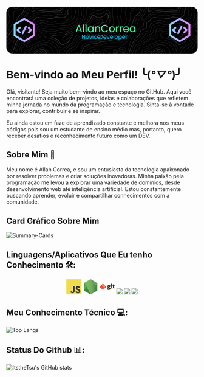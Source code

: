 <p align='center'>
<img src='github-header-image.png' width="1200px" align="center">
</p>

# Bem-vindo ao Meu Perfil! ╰(*°▽°*)╯

Olá, visitante! Seja muito bem-vindo ao meu espaço no GitHub. Aqui você encontrará uma coleção de projetos, ideias e colaborações que refletem minha jornada no mundo da programação e tecnologia. Sinta-se à vontade para explorar, contribuir e se inspirar.

Eu ainda estou em faze de aprendizado constante e melhora nos meus códigos pois sou um estudante de ensino médio mas, portanto, quero receber desafios e reconhecimento futuro como um DEV.

## Sobre Mim 👀

Meu nome é Allan Correa, e sou um entusiasta da tecnologia apaixonado por resolver problemas e criar soluções inovadoras. Minha paixão pela programação me levou a explorar uma variedade de domínios, desde desenvolvimento web até inteligência artificial. Estou constantemente buscando aprender, evoluir e compartilhar conhecimentos com a comunidade.

## Card Gráfico Sobre Mim

![Summary-Cards](https://github-profile-summary-cards.vercel.app/api/cards/profile-details?username=ItstheTsu&theme=2077)

## Linguagens/Aplicativos Que Eu tenho Conhecimento 🛠:

<p align="center">
<code><img height="40" src="https://raw.githubusercontent.com/github/explore/80688e429a7d4ef2fca1e82350fe8e3517d3494d/topics/javascript/javascript.png"></code>
<code><img height="40" src="https://raw.githubusercontent.com/github/explore/80688e429a7d4ef2fca1e82350fe8e3517d3494d/topics/nodejs/nodejs.png"></code>
<code><img height="40" src="https://raw.githubusercontent.com/github/explore/80688e429a7d4ef2fca1e82350fe8e3517d3494d/topics/git/git.png"></code>
<code><img height="40" src="https://brandslogos.com/wp-content/uploads/images/large/arduino-logo-1.png"></code>
<code><img height="40" src="https://blog.dailylogochallenge.com/wp-content/uploads/2020/07/adobe-illustrator-logo.png"></code>
<code><img height="40" src="https://i.postimg.cc/vTkGR0jV/html5.png"></code>
</p>

## Meu Conhecimento Técnico 💻:
 
![Top Langs](https://github-readme-stats.vercel.app/api/top-langs/?username=ItstheTsu&layout=donut-vertical)

## Status Do Github 📊:

![ItstheTsu's GitHub stats](https://github-readme-stats.vercel.app/api?username=ItstheTsu&show_icons=true&theme=cobalt)